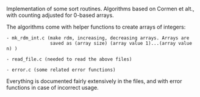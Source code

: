 Implementation of some sort routines. Algorithms based on Cormen et alt.,
with counting adjusted for 0-based arrays.

The algorithms come with helper functions to create arrays of integers:

    - mk_rdm_int.c (make rdm, increasing, decreasing arrays. Arrays are
                    saved as (array size) (array value 1)...(array value n) )
 
    - read_file.c (needed to read the above files)

    - error.c (some related error functions)

Everything is documented fairly extensively in the files, and with error
functions in case of incorrect usage. 